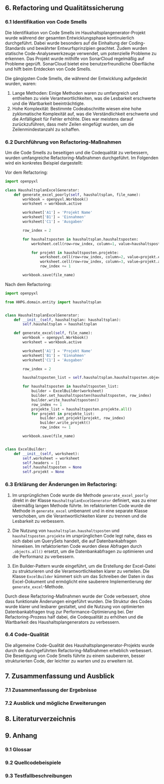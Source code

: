 ## 6. Refactoring und Qualitätssicherung

### 6.1 Identifikation von Code Smells

Die Identifikation von Code Smells im Haushaltsplangenerator-Projekt wurde während der gesamten Entwicklungsphase kontinuierlich durchgeführt. Dabei wurde besonders auf die Einhaltung der Coding-Standards und bewährter Entwurfsprinzipien geachtet. Zudem wurden statische Code-Analysewerkzeuge verwendet, um potenzielle Probleme zu erkennen. Das Projekt wurde mithilfe von SonarCloud regelmäßig auf Probleme geprüft. SonarCloud bietet eine benutzerfreundliche Oberfläche und hilft beim Entdecken von Code Smells.

Die gängigsten Code Smells, die während der Entwicklung aufgedeckt wurden, waren:

1. Lange Methoden: Einige Methoden waren zu umfangreich und enthielten zu viele Verantwortlichkeiten, was die Lesbarkeit erschwerte und die Wartbarkeit beeinträchtigte.
2. Hohe Komplexität: Bestimmte Codeabschnitte wiesen eine hohe zyklomatische Komplexität auf, was die Verständlichkeit erschwerte und die Anfälligkeit für Fehler erhöhte. Dies war meistens darauf zurückzuführen, dass mehr Zeilen eingefügt wurden, um die Zeilenmindestanzahl zu schaffen.

### 6.2 Durchführung von Refactoring-Maßnahmen

Um die Code Smells zu beseitigen und die Codequalität zu verbessern, wurden umfangreiche Refactoring-Maßnahmen durchgeführt. Im Folgenden wird ein konkretes Beispiel dargestellt:

Vor dem Refactoring:
```python
import openpyxl

class HaushaltsplanExcelGenerator:
    def generate_excel_poorly(self, haushaltsplan, file_name):
        workbook = openpyxl.Workbook()
        worksheet = workbook.active

        worksheet['A1'] = 'Projekt Name'
        worksheet['B1'] = 'Einnahmen'
        worksheet['C1'] = 'Ausgaben'

        row_index = 2

        for haushaltsposten in haushaltsplan.haushaltsposten:
            worksheet.cell(row=row_index, column=1, value=haushaltsposten.name)

            for projekt in haushaltsposten.projekte:
                worksheet.cell(row=row_index, column=2, value=projekt.einnahmen)
                worksheet.cell(row=row_index, column=3, value=projekt.ausgaben)
                row_index += 1

        workbook.save(file_name)
```

Nach dem Refactoring:
```python
import openpyxl

from HHPG.domain.entity import haushaltsplan


class HaushaltsplanExcelGenerator:
    def __init__(self, haushaltsplan: haushaltsplan):
        self.haushaltsplan = haushaltsplan

    def generate_excel(self, file_name):
        workbook = openpyxl.Workbook()
        worksheet = workbook.active

        worksheet['A1'] = 'Projekt Name'
        worksheet['B1'] = 'Einnahmen'
        worksheet['C1'] = 'Ausgaben'

        row_index = 2

        haushaltsposten_list = self.haushaltsplan.haushaltsposten.objects.all()

        for haushaltsposten in haushaltsposten_list:
            builder = ExcelBuilder(worksheet)
            builder.set_haushaltsposten(haushaltsposten, row_index)
            builder.write_haushaltsposten()
            row_index += 1
            projekte_list = haushaltsposten.projekte.all()
            for projekt in projekte_list:
                builder.set_projekt(projekt, row_index)
                builder.write_projekt()
                row_index += 1

        workbook.save(file_name)


class ExcelBuilder:
    def __init__(self, worksheet):
        self.worksheet = worksheet
        self.headers = []
        self.haushaltsposten = None
        self.projekt = None
```

### 6.3 Erklärung der Änderungen im Refactoring:

1. Im ursprünglichen Code wurde die Methode `generate_excel_poorly` direkt in der Klasse `HaushaltsplanExcelGenerator` definiert, was zu einer übermäßig langen Methode führte. Im refaktorierten Code wurde die Methode in `generate_excel` umbenannt und in eine separate Klasse verschoben, um die Verantwortlichkeiten klarer zu trennen und die Lesbarkeit zu verbessern.

2. Die Nutzung von `haushaltsplan.haushaltsposten` und `haushaltsposten.projekte` im ursprünglichen Code legt nahe, dass es sich dabei um QuerySets handelt, die auf Datenbankabfragen hinweisen. Im refaktorierten Code wurden diese Abfragen durch `.objects.all()` ersetzt, um die Datenbankabfragen zu optimieren und die Performanz zu verbessern.

3. Ein Builder-Pattern wurde eingeführt, um die Erstellung der Excel-Datei zu strukturieren und die Verantwortlichkeiten klarer zu verteilen. Die Klasse `ExcelBuilder` kümmert sich um das Schreiben der Daten in das Excel-Dokument und ermöglicht eine sauberere Implementierung der `generate_excel`-Methode.

Durch diese Refactoring-Maßnahmen wurde der Code verbessert, ohne dass funktionale Änderungen eingeführt wurden. Die Struktur des Codes wurde klarer und lesbarer gestaltet, und die Nutzung von optimierten Datenbankabfragen trug zur Performance-Optimierung bei. Der Refactoring-Prozess half dabei, die Codequalität zu erhöhen und die Wartbarkeit des Haushaltsplangenerators zu verbessern.
### 6.4 Code-Qualität 

Die allgemeine Code-Qualität des Haushaltsplangenerator-Projekts wurde durch die durchgeführten Refactoring-Maßnahmen erheblich verbessert. Die Beseitigung von Code Smells führte zu einem saubereren, besser strukturierten Code, der leichter zu warten und zu erweitern ist.


## 7. Zusammenfassung und Ausblick
   ### 7.1 Zusammenfassung der Ergebnisse
   ### 7.2 Ausblick und mögliche Erweiterungen

## 8. Literaturverzeichnis

## 9. Anhang
   ### 9.1 Glossar
   ### 9.2 Quellcodebeispiele
   ### 9.3 Testfallbeschreibungen
